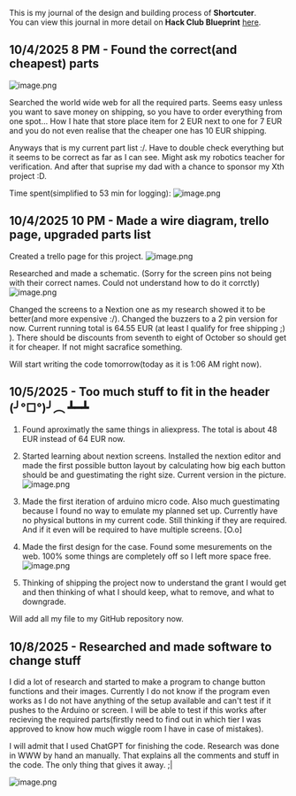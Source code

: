 <!--
  ===================    !!READ THIS NOTICE!!   ====================
  DO NOT edit this file manually. Your changes WILL BE OVERWRITTEN!
  This journal is auto generated and updated by Hack Club Blueprint.
  To edit this file, please edit your journal entries on Blueprint.
  ==================================================================
-->

This is my journal of the design and building process of **Shortcuter**.  
You can view this journal in more detail on **Hack Club Blueprint** [here](https://blueprint.hackclub.com/projects/155).


## 10/4/2025 8 PM - Found the correct(and cheapest) parts  

![image.png](https://blueprint.hackclub.com/user-attachments/blobs/redirect/eyJfcmFpbHMiOnsiZGF0YSI6Mzg2LCJwdXIiOiJibG9iX2lkIn19--e4dff967ebfd3eb01918bc3d14e960683eaf33b0/image.png)

Searched the world wide web for all the required parts. Seems easy unless you want to save money on shipping, so you have to order everything from one spot... How I hate that store place item for 2 EUR next to one for 7 EUR and you do not even realise that the cheaper one has 10 EUR shipping.

Anyways that is my current part list :/. Have to double check everything but it seems to be correct as far as I can see. Might ask my robotics teacher for verification. And after that suprise my dad with a chance to sponsor my Xth project :D.

Time spent(simplified to 53 min for logging):
![image.png](https://blueprint.hackclub.com/user-attachments/blobs/redirect/eyJfcmFpbHMiOnsiZGF0YSI6NDAwLCJwdXIiOiJibG9iX2lkIn19--215fd99e7b15172f1da96532ad773812d8c09d23/image.png)
  

## 10/4/2025 10 PM - Made a wire diagram, trello page, upgraded parts list  

Created a trello page for this project. ![image.png](https://blueprint.hackclub.com/user-attachments/blobs/redirect/eyJfcmFpbHMiOnsiZGF0YSI6NDI1LCJwdXIiOiJibG9iX2lkIn19--156a5eb7ffe51bad4f5621d9c8d3aa0075c83174/image.png)

Researched and made a schematic. (Sorry for the screen pins not being with their correct names. Could not understand how to do it corrctly) ![image.png](https://blueprint.hackclub.com/user-attachments/blobs/redirect/eyJfcmFpbHMiOnsiZGF0YSI6NDI2LCJwdXIiOiJibG9iX2lkIn19--83d2b2d6abf2946ea51e5c0485ca693ad59312ef/image.png)

Changed the screens to a Nextion one as my research showed it to be better(and more expensive :/). Changed the buzzers to a 2 pin version for now. Current running total is 64.55 EUR (at least I qualify for free shipping ;) ). There should be discounts from seventh to eight of October so should get it for cheaper. If not might sacrafice something.

Will start writing the code tomorrow(today as it is 1:06 AM right now).  

## 10/5/2025 - Too much stuff to fit in the header (╯°□°)╯︵ ┻━┻  

1. Found aproximatly the same things in aliexpress. The total is about 48 EUR instead of 64 EUR now.

2. Started learning about nextion screens. Installed the nextion editor and made the first possible button layout by calculating how big each button should be and guestimating the right size. Current version in the picture. ![image.png](https://blueprint.hackclub.com/user-attachments/blobs/redirect/eyJfcmFpbHMiOnsiZGF0YSI6NjIwLCJwdXIiOiJibG9iX2lkIn19--b84dd0c97f485932537b5a093b5888497d1b9008/image.png)

3. Made the first iteration of arduino micro code. Also much guestimating because I found no way to emulate my planned set up. Currently have no physical buttons in my current code. Still thinking if they are required. And if it even will be required to have multiple screens. [O.o]

4. Made the first design for the case. Found some mesurements on the web. 100% some things are completely off so I left more space free. ![image.png](https://blueprint.hackclub.com/user-attachments/blobs/redirect/eyJfcmFpbHMiOnsiZGF0YSI6NjIxLCJwdXIiOiJibG9iX2lkIn19--31cf77e3412748364c7beb13a1c18c3e79713d3d/image.png)

5. Thinking of shipping the project now to understand the grant I would get and then thinking of what I should keep, what to remove, and what to downgrade.


Will add all my file to my GitHub repository now.  

## 10/8/2025 - Researched and made software to change stuff  

I did a lot of research and started to make a program to change button functions and their images. Currently I do not know if the program even works as I do not have anything of the setup available and can't test if it pushes to the Arduino or screen. I will be able to test if this works after recieving the required parts(firstly need to find out in which tier I was approved to know how much wiggle room I have in case of mistakes).

I will admit that I used ChatGPT for finishing the code. Research was done in WWW by hand an manually. That explains all the comments and stuff in the code. The only thing that gives it away. ;|


![image.png](https://blueprint.hackclub.com/user-attachments/blobs/proxy/eyJfcmFpbHMiOnsiZGF0YSI6MTEwMSwicHVyIjoiYmxvYl9pZCJ9fQ==--9f5573c754b703862aaad6729c495f21dc8e3987/image.png)  

